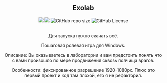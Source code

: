 <div align="center">
  <h2>Exolab</h2>
  <img src="https://img.shields.io/github/last-commit/Hi-Tech-Mechanic/RPG-style-character-menu-concept">
  <img src="https://img.shields.io/github/commit-activity/w/Hi-Tech-Mechanic/RPG-style-character-menu-concept">
  <img alt="GitHub repo size" src="https://img.shields.io/github/repo-size/Hi-Tech-Mechanic/RPG-style-character-menu-concept">
  <img alt="GitHub License" src="https://img.shields.io/github/license/Hi-Tech-Mechanic/RPG-style-character-menu-concept">
  <br/ ><br/ >

  <p>Для запуска нужно скачать всё.</p>
  <p>Пошаговая ролевая игра для Windows.</p>
  <p>Описание: Вы оказываетесь в лаборатории и вам предстоить понять что с вами произошло по мере продвижения сквозь полчища врагов.</p>
  <p>Особенности: фиксированное разрешение 1920-1080px. Плюс это первый проект и код там плохой, его я не рефакторил.</p>
</div>
